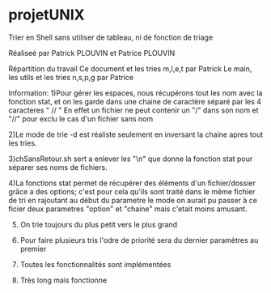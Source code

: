# projetUNIX

 Trier en Shell sans utiliser de tableau, ni de fonction de triage
 
 Réaliseé par Patrick PLOUVIN et Patrice PLOUVIN 
 
 Répartition du travail
 Ce document et les tries m,l,e,t par Patrick
 Le main, les utils et les tries n,s,p,g par Patrice
 
 Information:
 1)Pour gérer les espaces, nous récupérons tout les nom avec la fonction stat,
   et on les garde dans une chaine de caractère séparé par les 4 caracteres " // " 
   En effet un fichier ne peut contenir un "/" dans son nom et "//" pour exclu le cas d'un fichier sans nom 
 
 2)Le mode de trie -d est réaliste seulement en inversant la chaine apres tout les tries. 
 
 3)chSansRetour.sh sert a enlever les "\n" que donne la fonction stat pour séparer ses noms de fichiers.
 
 4)La fonctions stat permet de récupérer des éléments d'un fichier/dossier grâce a des options;
   c'est pour cela qu'ils sont traité dans le même fichier de tri en rajoutant au début du parametre le mode
   on aurait pu passer à ce ficier deux parametres "option" et "chaine" mais c'etait moins amusant.

 5) On trie toujours du plus petit vers le plus grand

 6) Pour faire plusieurs tris l'odre de priorité sera du dernier paramètres au premier

 7) Toutes les fonctionnalités sont implémentées
 
 8) Très long mais fonctionne
